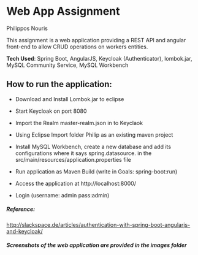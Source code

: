 # Web App Assignment


Philippos Nouris

This assignment is a web application providing a REST API and angular front-end to allow CRUD operations on workers entities.

 __Tech Used__: Spring Boot, AngularJS, Keycloak (Authenticator), lombok.jar, MySQL Community Service, MySQL Workbench
 
 ## How to run the application:

* Download and Install Lombok.jar to eclipse

* Start Keycloak on port 8080

* Import the Realm master-realm.json in to Keyclaok

* Using Eclipse Import folder Philip as an existing maven project

* Install MySQL Workbench, create a new database and add its configurations where it says spring.datasource. in the src/main/resources/application.properties file 

* Run application as Maven Build (write in Goals: spring-boot:run)

* Access the application at http://localhost:8000/

* Login (username: admin pass:admin)





##### Reference:
http://slackspace.de/articles/authentication-with-spring-boot-angularjs-and-keycloak/

##### Screenshots of the web application are provided in the images folder
